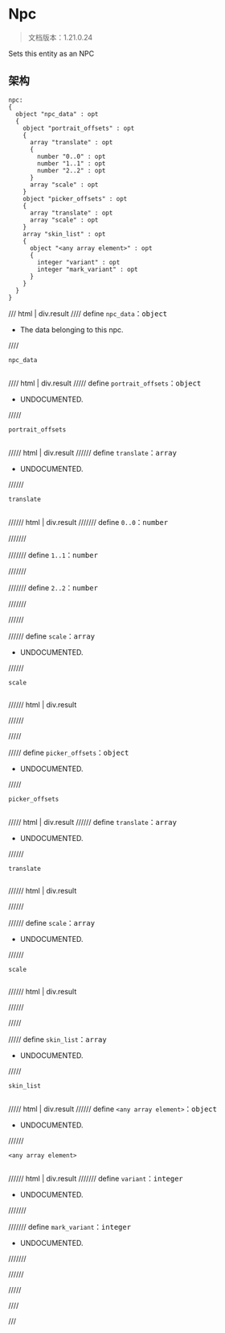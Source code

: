 # Npc

> 文档版本：1.21.0.24

Sets this entity as an NPC

## 架构

```mcschema
npc:
{
  object "npc_data" : opt
  {
    object "portrait_offsets" : opt
    {
      array "translate" : opt
      {
        number "0..0" : opt
        number "1..1" : opt
        number "2..2" : opt
      }
      array "scale" : opt
    }
    object "picker_offsets" : opt
    {
      array "translate" : opt
      array "scale" : opt
    }
    array "skin_list" : opt
    {
      object "<any array element>" : opt
      {
        integer "variant" : opt
        integer "mark_variant" : opt
      }
    }
  }
}

```

/// html | div.result
//// define
`npc_data`：<samp>object</samp>

- The data belonging to this npc.


////

<div class="language-text highlight"><span class="filename"><code>npc_data</code></span><pre id="__code_1"><span></span></pre></div>

//// html | div.result
///// define
`portrait_offsets`：<samp>object</samp>

- UNDOCUMENTED.


/////

<div class="language-text highlight"><span class="filename"><code>portrait_offsets</code></span><pre id="__code_1"><span></span></pre></div>

///// html | div.result
////// define
`translate`：<samp>array</samp>

- UNDOCUMENTED.


//////

<div class="language-text highlight"><span class="filename"><code>translate</code></span><pre id="__code_1"><span></span></pre></div>

////// html | div.result
/////// define
`0..0`：<samp>number</samp>


///////


/////// define
`1..1`：<samp>number</samp>


///////


/////// define
`2..2`：<samp>number</samp>


///////


//////


////// define
`scale`：<samp>array</samp>

- UNDOCUMENTED.


//////

<div class="language-text highlight"><span class="filename"><code>scale</code></span><pre id="__code_1"><span></span></pre></div>

////// html | div.result

//////


/////


///// define
`picker_offsets`：<samp>object</samp>

- UNDOCUMENTED.


/////

<div class="language-text highlight"><span class="filename"><code>picker_offsets</code></span><pre id="__code_1"><span></span></pre></div>

///// html | div.result
////// define
`translate`：<samp>array</samp>

- UNDOCUMENTED.


//////

<div class="language-text highlight"><span class="filename"><code>translate</code></span><pre id="__code_1"><span></span></pre></div>

////// html | div.result

//////


////// define
`scale`：<samp>array</samp>

- UNDOCUMENTED.


//////

<div class="language-text highlight"><span class="filename"><code>scale</code></span><pre id="__code_1"><span></span></pre></div>

////// html | div.result

//////


/////


///// define
`skin_list`：<samp>array</samp>

- UNDOCUMENTED.


/////

<div class="language-text highlight"><span class="filename"><code>skin_list</code></span><pre id="__code_1"><span></span></pre></div>

///// html | div.result
////// define
`<any array element>`：<samp>object</samp>

- UNDOCUMENTED.


//////

<div class="language-text highlight"><span class="filename"><code>&lt;any array element&gt;</code></span><pre id="__code_1"><span></span></pre></div>

////// html | div.result
/////// define
`variant`：<samp>integer</samp>

- UNDOCUMENTED.


///////


/////// define
`mark_variant`：<samp>integer</samp>

- UNDOCUMENTED.


///////


//////


/////


////


///

